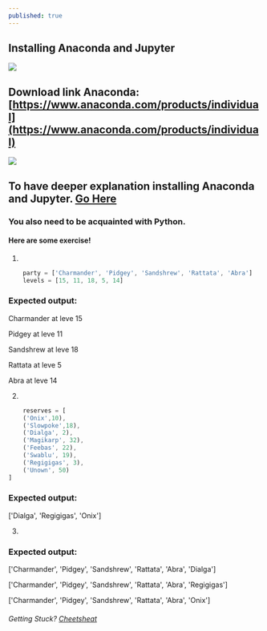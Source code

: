 ```yaml
---
published: true
---
```

## Installing Anaconda and Jupyter

![]({{site.baseurl}}/images/anaconda.png)

## Download link Anaconda: [https://www.anaconda.com/products/individual](https://www.anaconda.com/products/individual)


![]({{site.baseurl}}/images/jupyter.png)
## To have deeper explanation installing Anaconda and Jupyter. [Go Here](https://github.com/Zofserif/Linear-Algebra/blob/master/Lab%201%20-%20Getting%20Acquainted%20with%20Python/LinAlg%20Lab%201.ipynb)

### You also need to be acquainted with Python.
#### Here are some exercise!

1.

```javascript
	party = ['Charmander', 'Pidgey', 'Sandshrew', 'Rattata', 'Abra']
	levels = [15, 11, 18, 5, 14]
```
    
### Expected output:
	
Charmander at leve 15

Pidgey at leve 11

Sandshrew at leve 18

Rattata at leve 5

Abra at leve 14

2.

```javascript
	reserves = [
    ('Onix',10),
    ('Slowpoke',18),
    ('Dialga', 2),
    ('Magikarp', 32),
    ('Feebas', 22),
    ('Swablu', 19),
    ('Regigigas', 3),
    ('Unown', 50)
]
```

### Expected output:

['Dialga', 'Regigigas', 'Onix']

3.

### Expected output:


['Charmander', 'Pidgey', 'Sandshrew', 'Rattata', 'Abra', 'Dialga']

['Charmander', 'Pidgey', 'Sandshrew', 'Rattata', 'Abra', 'Regigigas']

['Charmander', 'Pidgey', 'Sandshrew', 'Rattata', 'Abra', 'Onix']

###### Getting Stuck? [Cheetsheat](https://github.com/Zofserif/Linear-Algebra/blob/master/Lab%201%20-%20Getting%20Acquainted%20with%20Python/LinAlg%20Lab1-%20Vallarta.ipynb)

